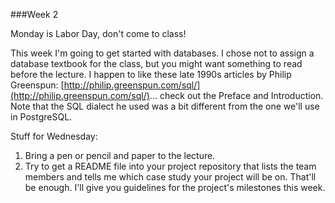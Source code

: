 ###Week 2

Monday is Labor Day, don't come to class!

This week I'm going to get started with databases.  I chose not to assign a database textbook for the class, but you might want something to read before the lecture.  I happen to like these late 1990s articles by Philip Greenspun: [http://philip.greenspun.com/sql/](http://philip.greenspun.com/sql/)... check out the Preface and Introduction.  Note that the SQL dialect he used was a bit different from the one we'll use in PostgreSQL.

Stuff for Wednesday:

1. Bring a pen or pencil and paper to the lecture.
2. Try to get a README file into your project repository that lists the team members and tells me which case study your project will be on.  That'll be enough.  I'll give you guidelines for the project's milestones this week.
